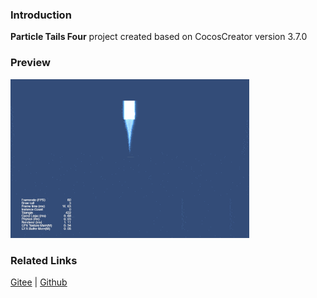 ### Introduction
**Particle Tails Four** project created based on CocosCreator version 3.7.0

### Preview
![image](../../../gif/202203/2022030535.gif)

### Related Links
[Gitee](https://gitee.com/mirrors_cocos-creator/test-cases-3d/blob/v3.0/assets/cases/particle) | [Github](https://github.com/cocos-creator/test-cases-3d/blob/v3.0/assets/cases/particle)